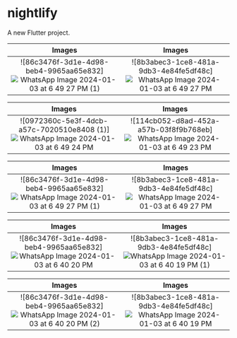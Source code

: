 # nightlify

A new Flutter project.






Images           |  Images
:-------------------------:|:-------------------------:
![86c3476f-3d1e-4d98-beb4-9965aa65e832] ![WhatsApp Image 2024-01-03 at 6 49 27 PM (1)](https://github.com/dhruvpatidar359/Nightlify/assets/103873587/1c687322-ac97-40f1-a473-8c40325fea4f) |![8b3abec3-1ce8-481a-9db3-4e84fe5df48c]![WhatsApp Image 2024-01-03 at 6 49 27 PM](https://github.com/dhruvpatidar359/Nightlify/assets/103873587/770a7bd0-885d-43c6-93f2-00e3aa6da7ba)



Images           |  Images
:-------------------------:|:-------------------------:
![0972360c-5e3f-4dcb-a57c-7020510e8408 (1)] ![WhatsApp Image 2024-01-03 at 6 49 24 PM](https://github.com/dhruvpatidar359/Nightlify/assets/103873587/47f747ea-ad15-4ae2-a895-23fdb272b1c3)|![114cb052-d8ad-452a-a57b-03f8f9b768eb]![WhatsApp Image 2024-01-03 at 6 49 23 PM](https://github.com/dhruvpatidar359/Nightlify/assets/103873587/e8617a1a-8f75-4955-8c9c-b6d33b94e82c)


Images           |  Images
:-------------------------:|:-------------------------:
![86c3476f-3d1e-4d98-beb4-9965aa65e832] ![WhatsApp Image 2024-01-03 at 6 49 27 PM (1)](https://github.com/dhruvpatidar359/Nightlify/assets/103873587/1c687322-ac97-40f1-a473-8c40325fea4f) |![8b3abec3-1ce8-481a-9db3-4e84fe5df48c]![WhatsApp Image 2024-01-03 at 6 49 27 PM](https://github.com/dhruvpatidar359/Nightlify/assets/103873587/770a7bd0-885d-43c6-93f2-00e3aa6da7ba)


Images           |  Images
:-------------------------:|:-------------------------:
![86c3476f-3d1e-4d98-beb4-9965aa65e832] ![WhatsApp Image 2024-01-03 at 6 40 20 PM](https://github.com/dhruvpatidar359/Nightlify/assets/103873587/8ea41668-d1b3-4492-afbf-08b917f9d9c5)|![8b3abec3-1ce8-481a-9db3-4e84fe5df48c]![WhatsApp Image 2024-01-03 at 6 40 19 PM (1)](https://github.com/dhruvpatidar359/Nightlify/assets/103873587/f590deaf-89ca-475c-be5b-ddbbe6ec42d0)

Images           |  Images
:-------------------------:|:-------------------------:
![86c3476f-3d1e-4d98-beb4-9965aa65e832]![WhatsApp Image 2024-01-03 at 6 40 20 PM (2)](https://github.com/dhruvpatidar359/Nightlify/assets/103873587/4f0a7dac-5d65-4caa-8efc-e6d911bca0f6)|![8b3abec3-1ce8-481a-9db3-4e84fe5df48c]![WhatsApp Image 2024-01-03 at 6 40 19 PM](https://github.com/dhruvpatidar359/Nightlify/assets/103873587/f9e8c094-aabf-46ac-8550-0cf5daaee9c2)






